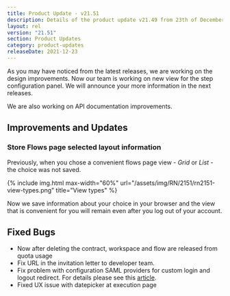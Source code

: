```yaml
---
title: Product Update - v21.51
description: Details of the product update v21.49 from 23th of December 2021.
layout: rel
version: "21.51"
section: Product Updates
category: product-updates
releaseDate: 2021-12-23
---
```


As you may have noticed from the latest releases, we are working on the design improvements. Now our team is working on new view for the step configuration panel. We will announce your more information in the next releases.

We are also working on API documentation improvements.

## Improvements and Updates

### Store Flows page selected layout information

Previously, when you chose a convenient flows page view - *Grid* or *List* - the choice was not saved.

{% include img.html max-width="60%" url="/assets/img/RN/2151/rn2151-view-types.png" title="View types" %}

Now we save information about your choice in your browser and the view that is convenient for you will remain even after you log out of your account.

## Fixed Bugs

*  Now after deleting the contract, workspace and flow are released from quota usage
*  Fix URL in the invitation letter to developer team.
*  Fix problem with configuration SAML providers for custom login and logout redirect. For details please see this [article](/releases/21.47#custom-login-and-logout-redirects).
*  Fixed UX issue with datepicker at execution page

